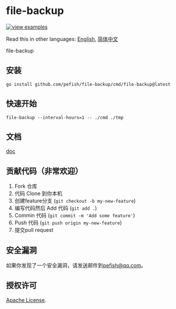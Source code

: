 # file-backup

[![view examples](https://img.shields.io/badge/learn%20by-examples-0C8EC5.svg?style=for-the-badge&logo=go)](https://github.com/pefish/file-backup)

Read this in other languages: [English](README.md), [简体中文](README_zh-cn.md)

file-backup

## 安装

```
go install github.com/pefish/file-backup/cmd/file-backup@latest
```

## 快速开始

```shell script
file-backup --interval-hours=1 -- ./cmd ./tmp
```

## 文档

[doc](https://godoc.org/github.com/pefish/file-backup)

## 贡献代码（非常欢迎）

1. Fork 仓库
2. 代码 Clone 到你本机
3. 创建feature分支 (`git checkout -b my-new-feature`)
4. 编写代码然后 Add 代码 (`git add .`)
5. Commin 代码 (`git commit -m 'Add some feature'`)
6. Push 代码 (`git push origin my-new-feature`)
7. 提交pull request

## 安全漏洞

如果你发现了一个安全漏洞，请发送邮件到[pefish@qq.com](mailto:pefish@qq.com)。

## 授权许可

[Apache License](LICENSE).

